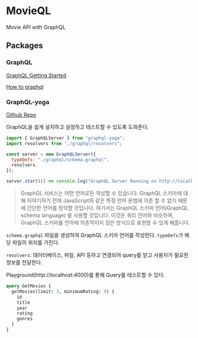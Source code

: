 # MovieQL

Movie API with GraphQL

## Packages

### GraphQL

[GraphQL Getting Started](https://graphql-kr.github.io/learn/)

[How to graphql](https://www.howtographql.com/)

### GraphQL-yoga

[Github Repo](https://github.com/prisma-labs/graphql-yoga)

GraphQL을 쉽게 설치하고 설정하고 테스트할 수 있도록 도와준다.

```js
import { GraphQLServer } from "graphql-yoga";
import resolvers from "./graphql/resolvers";

const server = new GraphQLServer({
  typeDefs: "./graphql/schema.graphql",
  resolvers,
});

server.start(() => console.log("GraphQL Server Running on http://localhost:4000"));
```

>GraphQL 서비스는 어떤 언어로든 작성할 수 있습니다. GraphQL 스키마에 대해 이야기하기 전에 JavaScript와 같은 특정 언어 문법에 의존 할 수 없기 때문에 간단한 언어를 정의할 것입니다. 여기서는 GraphQL 스키마 언어(GraphQL schema language) 를 사용할 것입니다. 이것은 쿼리 언어와 비슷하며, GraphQL 스키마를 언어에 의존적이지 않은 방식으로 표현할 수 있게 해줍니다.

`schema.graphql` 파일을 생성하여 GraphQL 스키마 언어를 작성한다. `typeDefs`가 해당 파일의 위치를 가진다.

`resolvers`: 데이터베이스, 파일, API 등하고 연결되어 query를 받고 사용자가 필요한 정보를 전달한다.

Playground(http://localhost:4000)를 통해 Query를 테스트할 수 있다.

```graphql
query GetMovies {
  getMovies(limit: 3, minimumRating: 9) {
    id
    title
    year
    rating
    genres
  }
}
```
